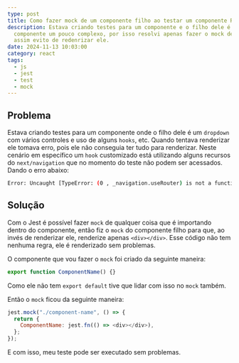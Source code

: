 ```yaml
---
type: post
title: Como fazer mock de um componente filho ao testar um componente React
description: Estava criando testes para um componente e o filho dele é um
  componente um pouco complexo, por isso resolvi apenas fazer o mock dele e
  assim evito de redenrizar ele.
date: 2024-11-13 10:03:00
category: react
tags:
  - js
  - jest
  - test
  - mock
---
```

## Problema

Estava criando testes para um componente onde o filho dele é um `dropdown` com vários controles e uso de alguns `hooks`, etc.
Quando tentava renderizar ele tomava erro, pois ele não conseguia ter tudo para renderizar.
Neste cenário em específico um `hook` customizado está utilizando alguns recursos do `next/navigation` que no momento do teste não podem ser acessados. Dando o erro abaixo:

```bash
Error: Uncaught [TypeError: (0 , _navigation.useRouter) is not a function]
```

## Solução

Com o Jest é possível fazer `mock` de qualquer coisa que é importando dentro do componente, então fiz o `mock` do componente filho para que, ao invés de renderizar ele, renderize apenas `<div></div>`. Esse código não tem nenhuma regra, ele é renderizado sem problemas.

O componente que vou fazer o `mock` foi criado da seguinte maneira:

```javascript
export function ComponentName() {}
```

Como ele não tem `export default` tive que lidar com isso no `mock` também.

Então o `mock` ficou da seguinte maneira:

```javascript
jest.mock("./component-name", () => {
  return {
    ComponentName: jest.fn(() => <div></div>),
  };
});
```

E com isso, meu teste pode ser executado sem problemas.
